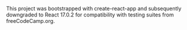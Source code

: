 This project was bootstrapped with create-react-app and subsequently downgraded to React 17.0.2 for compatibility with testing suites from freeCodeCamp.org.